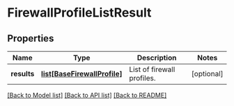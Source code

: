 # FirewallProfileListResult

## Properties
Name | Type | Description | Notes
------------ | ------------- | ------------- | -------------
**results** | [**list[BaseFirewallProfile]**](BaseFirewallProfile.md) | List of firewall profiles. | [optional] 

[[Back to Model list]](../README.md#documentation-for-models) [[Back to API list]](../README.md#documentation-for-api-endpoints) [[Back to README]](../README.md)

